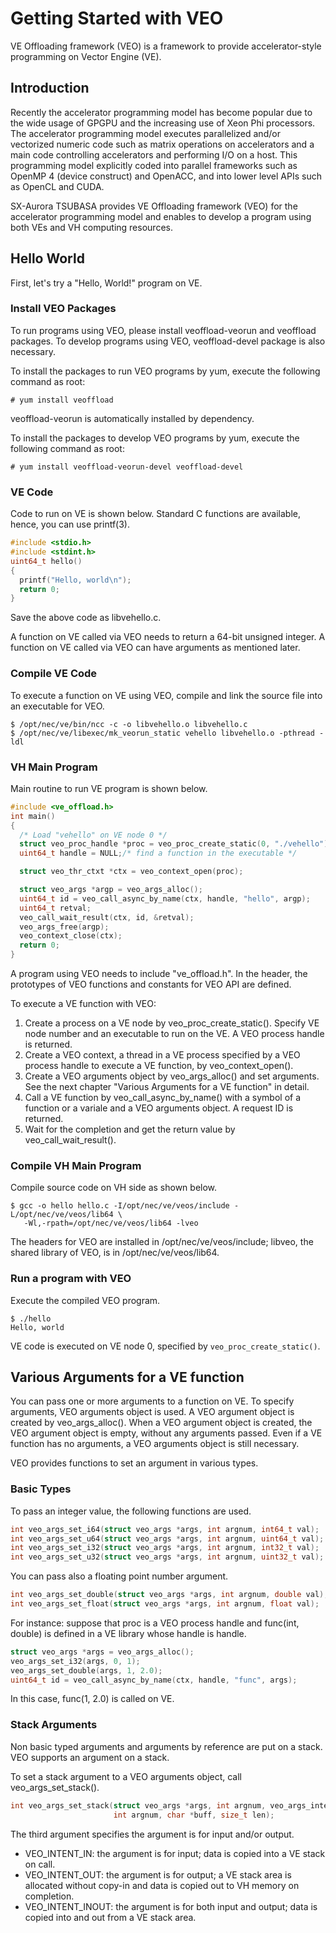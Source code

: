 # Getting Started with VEO
VE Offloading framework (VEO) is a framework to provide accelerator-style
programming on Vector Engine (VE).

## Introduction
Recently the accelerator programming model has become popular due to
the wide usage of GPGPU and the increasing use of Xeon Phi processors.
The accelerator programming model executes parallelized and/or vectorized
numeric code such as matrix operations on accelerators and a main code
controlling accelerators and performing I/O on a host.
This programming model explicitly coded into parallel frameworks such as
OpenMP 4 (device construct) and OpenACC, and into lower level APIs
such as OpenCL and CUDA.

SX-Aurora TSUBASA provides VE Offloading framework (VEO) for
the accelerator programming model and enables to develop a program
using both VEs and VH computing resources.

## Hello World
First, let's try a "Hello, World!" program on VE.

### Install VEO Packages
To run programs using VEO, please install veoffload-veorun and veoffload
packages.
To develop programs using VEO, veoffload-devel package is also necessary.

To install the packages to run VEO programs by yum, execute
the following command as root:

~~~
# yum install veoffload
~~~

veoffload-veorun is automatically installed by dependency.

To install the packages to develop VEO programs by yum, execute
the following command as root:

~~~
# yum install veoffload-veorun-devel veoffload-devel
~~~

### VE Code
Code to run on VE is shown below. Standard C functions are available,
hence, you can use printf(3).

~~~c
#include <stdio.h>
#include <stdint.h>
uint64_t hello()
{
  printf("Hello, world\n");
  return 0;
}
~~~

Save the above code as libvehello.c.

A function on VE called via VEO needs to return a 64-bit unsigned integer.
A function on VE called via VEO can have arguments as mentioned later.

### Compile VE Code
To execute a function on VE using VEO, compile and link the source file
into an executable for VEO.

~~~
$ /opt/nec/ve/bin/ncc -c -o libvehello.o libvehello.c
$ /opt/nec/ve/libexec/mk_veorun_static vehello libvehello.o -pthread -ldl
~~~

### VH Main Program
Main routine to run VE program is shown below.

~~~c
#include <ve_offload.h>
int main()
{
  /* Load "vehello" on VE node 0 */
  struct veo_proc_handle *proc = veo_proc_create_static(0, "./vehello");
  uint64_t handle = NULL;/* find a function in the executable */

  struct veo_thr_ctxt *ctx = veo_context_open(proc);

  struct veo_args *argp = veo_args_alloc();
  uint64_t id = veo_call_async_by_name(ctx, handle, "hello", argp);
  uint64_t retval;
  veo_call_wait_result(ctx, id, &retval);
  veo_args_free(argp);
  veo_context_close(ctx);
  return 0;
}
~~~

A program using VEO needs to include "ve_offload.h".
In the header, the prototypes of VEO functions and constants for
VEO API are defined.

To execute a VE function with VEO:
1. Create a process on a VE node by veo_proc_create_static().
 Specify VE node number and an executable to run on the VE.
 A VEO process handle is returned.
2. Create a VEO context, a thread in a VE process specified by a VEO process
 handle to execute a VE function, by veo_context_open().
3. Create a VEO arguments object by veo_args_alloc() and set arguments.
 See the next chapter "Various Arguments for a VE function" in detail.
4. Call a VE function by veo_call_async_by_name() with a symbol of a function or a variale
 and a VEO arguments object. A request ID is returned.
5. Wait for the completion and get the return value by veo_call_wait_result().

### Compile VH Main Program
Compile source code on VH side as shown below.

~~~
$ gcc -o hello hello.c -I/opt/nec/ve/veos/include -L/opt/nec/ve/veos/lib64 \
   -Wl,-rpath=/opt/nec/ve/veos/lib64 -lveo
~~~

The headers for VEO are installed in /opt/nec/ve/veos/include;
libveo, the shared library of VEO, is in /opt/nec/ve/veos/lib64.

### Run a program with VEO
Execute the compiled VEO program.

~~~
$ ./hello
Hello, world
~~~

VE code is executed on VE node 0, specified by `veo_proc_create_static()`.

## Various Arguments for a VE function
You can pass one or more arguments to a function on VE.
To specify arguments, VEO arguments object is used.
A VEO argument object is created by veo_args_alloc().
When a VEO argument object is created, the VEO argument object is empty,
without any arguments passed.
Even if a VE function has no arguments, a VEO arguments object is still
necessary.

VEO provides functions to set an argument in various types.

### Basic Types
To pass an integer value, the following functions are used.

~~~c
int veo_args_set_i64(struct veo_args *args, int argnum, int64_t val);
int veo_args_set_u64(struct veo_args *args, int argnum, uint64_t val);
int veo_args_set_i32(struct veo_args *args, int argnum, int32_t val);
int veo_args_set_u32(struct veo_args *args, int argnum, uint32_t val);
~~~

You can pass also a floating point number argument.

~~~c
int veo_args_set_double(struct veo_args *args, int argnum, double val);
int veo_args_set_float(struct veo_args *args, int argnum, float val);
~~~

For instance: suppose that proc is a VEO process handle and
func(int, double) is defined in a VE library whose handle is handle.

~~~c
struct veo_args *args = veo_args_alloc();
veo_args_set_i32(args, 0, 1);
veo_args_set_double(args, 1, 2.0);
uint64_t id = veo_call_async_by_name(ctx, handle, "func", args);
~~~

In this case, func(1, 2.0) is called on VE.

### Stack Arguments
Non basic typed arguments and arguments by reference are put on a stack.
VEO supports an argument on a stack.

To set a stack argument to a VEO arguments object, call veo_args_set_stack().
~~~c
int veo_args_set_stack(struct veo_args *args, int argnum, veo_args_intent inout,
                       int argnum, char *buff, size_t len);
~~~

The third argument specifies the argument is for input and/or output.
 - VEO_INTENT_IN: the argument is for input; data is copied into a VE stack
  on call.
 - VEO_INTENT_OUT: the argument is for output; a VE stack area is allocated
  without copy-in and data is copied out to VH memory on completion.
 - VEO_INTENT_INOUT: the argument is for both input and output;
  data is copied into and out from a VE stack area.

